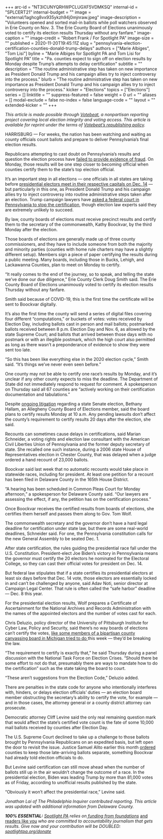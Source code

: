 +++
arc-id = "NT3ICUNYQRHWPCLUGXF5VDMKSQ"
internal-id = "SPLCERT21"
internal-budget = ""
image = "external/1aghcg8vx935ykzh94j0mjnraw.jpeg"
image-description = "Volunteers opened and sorted mail-in ballots while poll watchers observed in Erie County on Nov. 3. The Erie County Board of Elections unanimously voted to certify its election results Thursday without any fanfare."
image-caption = ""
image-credit = "Robert Frank / For Spotlight PA"
image-size = ""
published = 2020-11-20T19:45:11Z
slug = "pennsylvania-election-certification-counties-donald-trump-delays"
authors = ["Marie Albiges", "Tom Lisi"]
byline = "Marie Albiges for Spotlight PA and Tom Lisi for Spotlight PA"
title = "Pa. counties expect to sign off on election results by Monday despite Trump’s attempts to delay certification"
subtitle = ""
description = "The routine administrative step has taken on new importance as President Donald Trump and his campaign allies try to inject controversy into the process."
blurb = "The routine administrative step has taken on new importance as President Donald Trump and his campaign allies try to inject controversy into the process."
kicker = "Elections"
topics = ["Elections"]
series = []
linktitle = ""
suppress-featured = false
weight = 0
url = ""
aliases = []
modal-exclude = false
no-index = false
language-code = ""
layout = ""
extended-kicker = ""
+++

<i>This article is made possible through </i><a href="http://votebeat.org/"><i>Votebeat</i></a><i>, a nonpartisan reporting project covering local election integrity and voting access. This article is available for reprint under the terms of </i><a href="https://votebeat.org/republishing/"><i>Votebeat’s republishing policy</i></a><i>.</i>

HARRISBURG — For weeks, the nation has been watching and waiting as county officials count ballots and prepare to deliver Pennsylvania’s final election results.

Republicans attempting to cast doubt on Pennsylvania’s results and question the election process have <a href="https://www.spotlightpa.org/news/2020/11/pennsylvania-election-2020-audit-review-republican-integrity-confusion/">failed to provide evidence of fraud</a>. On Monday, those results will be one step closer to becoming official when counties certify them to the state’s top election official.

It’s an important step in all elections — one officials in all states are taking before <a href="https://www.spotlightpa.org/news/2020/11/pennsylvania-election-2020-electors-who-are-they-faithless-legislature/">presidential electors meet in their respective capitals on Dec. 14</a> — but particularly in this one, as President Donald Trump and his campaign allies try to inject controversy into routine administrative steps taken after an election. Trump campaign lawyers have <a href="https://www.inquirer.com/news/trump-lawsuits-pennsylvania-election-results-supreme-court-federal-judge-20201116.html">asked a federal court in Pennsylvania to stop the certification</a>, though election law experts said they are extremely unlikely to succeed.

By law, county boards of elections must receive precinct results and certify them to the secretary of the commonwealth, Kathy Boockvar, by the third Monday after the election.

<script src="https://www.spotlightpa.org/embed.js" async></script><div data-spl-embed-version="1" data-spl-src="https://www.spotlightpa.org/embeds/newsletter/"></div>

Those boards of elections are generally made up of three county commissioners, and they have to include someone from both the majority and minority parties (counties with home rule charters may have a slightly different setup). Members sign a piece of paper certifying the results during a public meeting. Many boards, including those in Bucks, Lehigh, and Lackawanna Counties, plan to meet on Monday to certify.

“It really comes to the end of the journey, so to speak, and telling the state we’ve done our due diligence,” Erie County Clerk Doug Smith said. The Erie County Board of Elections unanimously voted to certify its election results Thursday without any fanfare.

Smith said because of COVID-19, this is the first time the certificate will be sent to Boockvar digitally.

It’s also the first time the county will send a series of digital files covering four different “computations,” or buckets of votes: votes received by Election Day, including ballots cast in person and mail ballots; postmarked ballots received between 8 p.m. Election Day and Nov. 6, as allowed by the state Supreme Court; and ballots that arrived between those days with no postmark or with an illegible postmark, which the high court also permitted as long as there wasn’t a preponderance of evidence to show they were sent too late.

“So this has been like everything else in the 2020 election cycle,” Smith said. “It’s things we’ve never even seen before.”

One county may not be able to certify one race’s results by Monday, and it’s unclear if any other county expects to miss the deadline. The Department of State did not immediately respond to request for comment. A spokesperson on Thursday said all 67 counties are “actively working on their certification documentation and tabulations.”

Despite <a href="https://triblive.com/local/valley-news-dispatch/state-sen-brewster-now-tied-with-challenger-ziccarelli-in-45th-district-race/">ongoing litigation</a> regarding a state Senate election, Bethany Hallam, an Allegheny County Board of Elections member, said the board plans to certify results Monday at 10 a.m. Any pending lawsuits don’t affect the county’s requirement to certify results 20 days after the election, she said.

Recounts can sometimes cause delays in certifications, said Marian Schneider, a voting rights and election law consultant with the American Civil Liberties Union of Pennsylvania and the former deputy secretary of state. She recalled one such instance, during a 2006 state House of Representatives election in Chester County, that was delayed when a judge ordered a hand recount of 23,000 ballots.

Boockvar said last week that no automatic recounts would take place in statewide races, including for president. At least one petition for a recount has been filed in Delaware County in the 165th House District.

“A hearing has been scheduled in Common Pleas Court for Monday afternoon,” a spokesperson for Delaware County said. “Our lawyers are assessing the effect, if any, the petition has on the certification process.”

Once Boockvar receives the certified results from boards of elections, she certifies them herself and passes them along to Gov. Tom Wolf.

The commonwealth secretary and the governor don’t have a hard legal deadline for certification under state law, but there are some real-world deadlines, Schneider said. For one, the Pennsylvania constitution calls for the new General Assembly to be seated Dec. 1.

After state certification, the rules guiding the presidential race fall under the U.S. Constitution. President-elect Joe Biden’s victory in Pennsylvania means the governor must certify the 20 electors he nominated for the Electoral College, so they can cast their official votes for president on Dec. 14.

But federal law stipulates that if a state certifies its presidential electors at least six days before that Dec. 14 vote, those electors are essentially locked in and can’t be challenged by anyone, said Adav Noti, senior director at Campaign Legal Center. That rule is often called the “safe harbor” deadline — Dec. 8 this year.

For the presidential election results, Wolf prepares a Certificate of Ascertainment for the National Archives and Records Administration with the names of the appointed electors and the number of votes cast for each.

Chris Deluzio, policy director of the University of Pittsburgh Institute for Cyber Law, Policy and Security, said there’s no way boards of elections can’t certify the votes, <a href="https://www.bridgemi.com/michigan-government/gop-canvassers-want-do-over-wayne-county-results-too-late-experts-say">like some members of a bipartisan county canvassing board in Michigan tried to do </a>this week — they’d be breaking the law.

“The requirement to certify is exactly that,” he said Thursday during a panel discussion with the National Task Force on Election Crises. “Should there be some effort to not do that, presumably there are ways to mandate how to do the certification” such as the state taking the board to court.

“These aren’t suggestions from the Election Code,” Deluzio added.

<script src="https://www.spotlightpa.org/embed.js" async></script><div data-spl-embed-version="1" data-spl-src="https://www.spotlightpa.org/embeds/donate/?teaser_text=Spotlight%20PA%20provides%20essential%2C%20public-service%20journalism%20thanks%20to%20its%20dedicated%20and%20passionate%20members.%20%3Cb%3EJoin%20today%20and%20we'll%20DOUBLE%20your%20gift.%3C%2Fb%3E&cta_text=YES%2C%20DOUBLE%20MY%20GIFT&eyebrow_text=BECOME%20A%20MEMBER"></div>

There are penalties in the state code for anyone who intentionally interferes with, hinders, or delays election officials’ duties — an election board member obstructing the secretary’s ability to certify the vote, for example — and in those cases, the attorney general or a county district attorney can prosecute.

Democratic attorney Cliff Levine said the only real remaining question mark that would affect the state’s certified vote count is the fate of some 10,000 mail ballots received by counties after Election Day.

The U.S. Supreme Court declined to take up a challenge to those ballots brought by Pennsylvania Republicans on an expedited basis, but left open the door to revisit the issue. Justice Samuel Alito earlier this month <a href="https://www.inquirer.com/politics/election/live/elections-2020-results-candidates-updates-news-pennsylvania-20201106.html#card-456200423">ordered</a> counties to keep those late-arriving ballots separate, something Boockvar had already told election officials to do.

But Levine said certification can still move ahead when the number of ballots still up in the air wouldn’t change the outcome of a race. In the presidential election, Biden was leading Trump by more than 81,000 votes as of Friday, according to unofficial results published by the state.

“Obviously it won’t affect the presidential race,” Levine said.

<i>Jonathan Lai of The Philadelphia Inquirer contributed reporting. This article was updated with additional information from Delaware County.</i>

<i><b>100% ESSENTIAL:</b></i><i> </i><a href="https://www.spotlightpa.org/"><i>Spotlight PA</i></a><i> relies on</i><a href="https://www.spotlightpa.org/support"><i> funding from foundations</i></a><i> </i><a href="https://www.spotlightpa.org/support">and readers like you</a><i> who are committed to accountability journalism that gets results. Give now and your contribution will be DOUBLED: </i><a href="http://spotlightpa.org/donate"><i>spotlightpa.org/donate</i></a>
